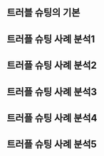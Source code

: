 ## 트러블 슈팅의 기본


## 트러플 슈팅 사례 분석1


## 트러플 슈팅 사례 분석2


## 트러플 슈팅 사례 분석3


## 트러플 슈팅 사례 분석4


## 트러플 슈팅 사례 분석5



